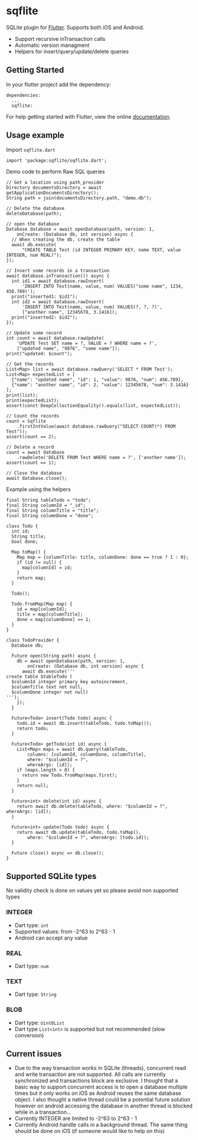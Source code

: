 # sqflite

SQLite plugin for [Flutter](https://flutter.io).
Supports both iOS and Android.

* Support recursive inTransaction calls
* Automatic version managment
* Helpers for insert/query/update/delete queries

## Getting Started

In your flutter project add the dependency:

    dependencies:
      ...
      sqflite:

For help getting started with Flutter, view the online
[documentation](https://flutter.io/).

## Usage example

Import `sqflite.dart`

    import 'package:sqflite/sqflite.dart';
    
Demo code to perform Raw SQL queries

    // Get a location using path_provider
    Directory documentsDirectory = await getApplicationDocumentsDirectory();
    String path = join(documentsDirectory.path, "demo.db");
    
    // Delete the database
    deleteDatabase(path);
    
    // open the database
    Database database = await openDatabase(path, version: 1,
        onCreate: (Database db, int version) async {
      // When creating the db, create the table
      await db.execute(
          "CREATE TABLE Test (id INTEGER PRIMARY KEY, name TEXT, value INTEGER, num REAL)");
    });
    
    // Insert some records in a transaction
    await database.inTransaction(() async {
      int id1 = await database.rawInsert(
          'INSERT INTO Test(name, value, num) VALUES("some name", 1234, 456.789)');
      print("inserted1: $id1");
      int id2 = await database.rawInsert(
          'INSERT INTO Test(name, value, num) VALUES(?, ?, ?)',
          ["another name", 12345678, 3.1416]);
      print("inserted2: $id2");
    });
    
    // Update some record
    int count = await database.rawUpdate(
        'UPDATE Test SET name = ?, VALUE = ? WHERE name = ?',
        ["updated name", "9876", "some name"]);
    print("updated: $count");
    
    // Get the records
    List<Map> list = await database.rawQuery('SELECT * FROM Test');
    List<Map> expectedList = [
      {"name": "updated name", "id": 1, "value": 9876, "num": 456.789},
      {"name": "another name", "id": 2, "value": 12345678, "num": 3.1416}
    ];
    print(list);
    print(expectedList);
    assert(const DeepCollectionEquality().equals(list, expectedList));
    
    // Count the records
    count = Sqflite
        .firstIntValue(await database.rawQuery("SELECT COUNT(*) FROM Test"));
    assert(count == 2);
    
    // Delete a record
    count = await database
        .rawDelete('DELETE FROM Test WHERE name = ?', ['another name']);
    assert(count == 1);
    
    // Close the database
    await database.close();

Example using the helpers

    final String tableTodo = "todo";
    final String columnId = "_id";
    final String columnTitle = "title";
    final String columnDone = "done";
    
    class Todo {
      int id;
      String title;
      bool done;
    
      Map toMap() {
        Map map = {columnTitle: title, columnDone: done == true ? 1 : 0};
        if (id != null) {
          map[columnId] = id;
        }
        return map;
      }
    
      Todo();
    
      Todo.fromMap(Map map) {
        id = map[columnId];
        title = map[columnTitle];
        done = map[columnDone] == 1;
      }
    }
    
    class TodoProvider {
      Database db;
    
      Future open(String path) async {
        db = await openDatabase(path, version: 1,
            onCreate: (Database db, int version) async {
          await db.execute('''
    create table $tableTodo ( 
      $columnId integer primary key autoincrement, 
      $columnTitle text not null,
      $columnDone integer not null)
    ''');
        });
      }
    
      Future<Todo> insert(Todo todo) async {
        todo.id = await db.insert(tableTodo, todo.toMap());
        return todo;
      }
    
      Future<Todo> getTodo(int id) async {
        List<Map> maps = await db.query(tableTodo,
            columns: [columnId, columnDone, columnTitle],
            where: "$columnId = ?",
            whereArgs: [id]);
        if (maps.length > 0) {
          return new Todo.fromMap(maps.first);
        }
        return null;
      }
    
      Future<int> delete(int id) async {
        return await db.delete(tableTodo, where: "$columnId = ?", whereArgs: [id]);
      }
    
      Future<int> update(Todo todo) async {
        return await db.update(tableTodo, todo.toMap(),
            where: "$columnId = ?", whereArgs: [todo.id]);
      }
    
      Future close() async => db.close();
    }

## Supported SQLite types

No validity check is done on values yet so please avoid non supported types

### INTEGER

* Dart type: `int`
* Supported values: from -2^63 to 2^63 - 1
* Android can accept any value

### REAL

* Dart type: `num`

### TEXT

* Dart type: `String`

### BLOB

* Dart type: `Uint8List`
* Dart type `List<int>` is supported but not recommended (slow conversion)

## Current issues

* Due to the way transaction works in SQLite (threads), concurrent read and write transaction are not supported. 
All calls are currently synchronized and transactions block are exclusive. I thought that a basic way to support 
concurrent access is to open a database multiple times but it only works on iOS as Android reuses the same database object.
I also thought a native thread could be a potential future solution however on android accessing the database in another
thread is blocked while in a transaction...
* Currently INTEGER are limited to -2^63 to 2^63 - 1
* Currently Android handle calls in a background thread. The same thing should be done on iOS (if someone would like to help on this)

